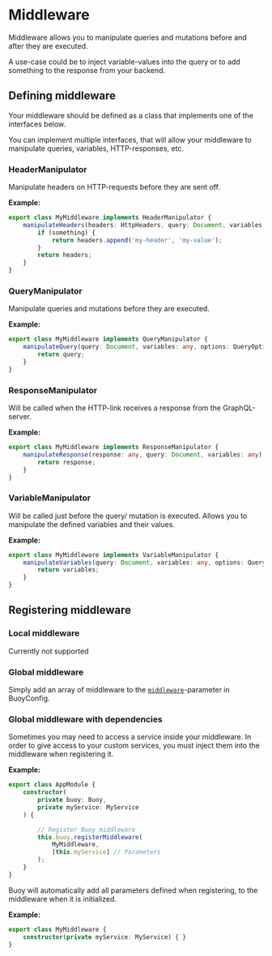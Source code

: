 # Middleware

Middleware allows you to manipulate queries and mutations before and after they are executed.

A use-case could be to inject variable-values into the query or to add something to the response from your backend.

## Defining middleware

Your middleware should be defined as a class that implements one of the interfaces below.

You can implement multiple interfaces, that will allow your middleware to manipulate queries, variables, HTTP-responses, etc.

### HeaderManipulator

Manipulate headers on HTTP-requests before they are sent off.

**Example:**
```typescript
export class MyMiddleware implements HeaderManipulator {
    manipulateHeaders(headers: HttpHeaders, query: Document, variables: any): HttpHeaders {
        if (something) {
            return headers.append('my-header', 'my-value');
        }
        return headers;
    }
}
```

### QueryManipulator

Manipulate queries and mutations before they are executed.

**Example:**
```typescript
export class MyMiddleware implements QueryManipulator {
    manipulateQuery(query: Document, variables: any, options: QueryOptions | WatchQueryOptions | MutationOptions): Document {
        return query;
    }
}
```

### ResponseManipulator

Will be called when the HTTP-link receives a response from the GraphQL-server.

**Example:**
```typescript
export class MyMiddleware implements ResponseManipulator {
    manipulateResponse(response: any, query: Document, variables: any): any {
        return response;
    }
}
```

### VariableManipulator

Will be called just before the query/ mutation is executed. Allows you to manipulate the defined variables and their values.

**Example:**
```typescript
export class MyMiddleware implements VariableManipulator {
    manipulateVariables(query: Document, variables: any, options: QueryOptions | WatchQueryOptions | MutationOptions): any {
        return variables;
    }
}
```

## Registering middleware

### Local middleware

Currently not supported

### Global middleware

Simply add an array of middleware to the [`middleware`](../getting-started/configuration.md#middleware)-parameter in BuoyConfig.

### Global middleware with dependencies

Sometimes you may need to access a service inside your middleware.
In order to give access to your custom services, you must inject them into the middleware when registering it.

**Example:**

```typescript
export class AppModule {
    constructor(
        private buoy: Buoy,
        private myService: MyService
    ) {

        // Register Buoy middleware
        this.buoy.registerMiddleware(
            MyMiddleware,
            [this.myService] // Parameters
        );
    }
}
```

Buoy will automatically add all parameters defined when registering, to the middleware when it is initialized.

**Example:**

```typescript
export class MyMiddleware {
    constructor(private myService: MyService) { }
}
```
